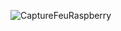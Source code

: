 ![CaptureFeuRaspberry](https://github.com/user-attachments/assets/6f00f194-70c9-4a58-9ce2-3ae7e902b7ce)
